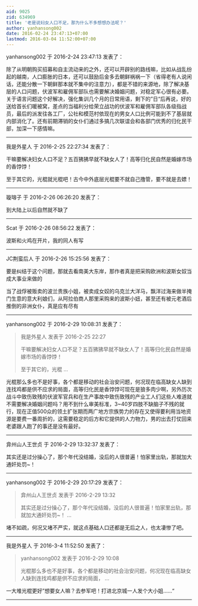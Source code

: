 ```yaml
---
aid: 9025
zid: 634969
title: '老是说妇女人口不足，那为什么不多想想办法呢？'
author: yanhansong002
date: 2016-02-24 23:47:13+07:00
lastmod: 2016-03-04 11:52:00+07:00
---
```


yanhansong002 于 2016-2-24 23:47:13 发表了：

除了从明朝购买招募和自主流动来的之外，还可以开辟别的路线嘛，比如从战乱纷起的越南，人口膨胀的日本，还可以鼓励后金多去朝鲜祸祸一下（省得老有人说闲话，还能分散一下朝鲜那本就不集中的注意力），都是不错的来源地，除了解决基层的人口问题，伏波军和雇佣军部队也需要解决婚姻问题，对稳定军心很有必要。关于语言问题这个好解决，强化集训几个月的日常用语，剩下的”日“后再说，好的送给首长们暖被窝，差点的当福利分给荣立战功的伏波军和雇佣军部队各级指战员，最后的派发往各工厂，公社和模范村依现在的男女人口比例可能到不了基层就内部消化了。还有前期滞销的女仆们通过多搞几次联谊会和各部门优秀的归化民干部，加深一下感情嘛。

---------

我是外星人 于 2016-2-25 22:27:34 发表了：

干嘛要解决妇女人口不足？五百狒狒早就不缺女人了！高等归化民自然是婚嫁市场的香饽饽！

至于其它的，光棍就光棍吧！古今中外底层光棍要不就自己撸管，要不就是去嫖！

---------

璇瑢子 于 2016-2-26 06:26:20 发表了：

到大陆上以后自然就不缺了

---------

Scat 于 2016-2-26 08:56:22 发表了：

波斯和火鸡在开片，我的同人有写

---------

JC荆蛮后人 于 2016-2-26 15:25:56 发表了：

要是纠结于这个问题，那就去看南美大东岸，那作者真是把采购欧洲和波斯女奴当成大事业来做的

当了战俘被贩卖的波兰贵族小姐，被卖成女奴的乌克兰大洋马，飘洋过海来做半掩门生意的意大利娘们，从阿拉伯商人那里采购来的波斯小妞，甚至还有被元老酒后推倒的非洲女仆，真是应有尽有

---------

yanhansong002 于 2016-2-29 10:08:31 发表了：

> 我是外星人 发表于 2016-2-25 22:27
> 
> 干嘛要解决妇女人口不足？五百狒狒早就不缺女人了！高等归化民自然是婚嫁市场的香饽饽！
> 
> 至于其它的，光棍 ...



光棍那么多也不是好事，各个都是移动的社会治安问题，何况现在临高缺女人缺到连找鸡都是供不应求的局面，高等归化民是香饽饽可现在是狼多肉少啊，另外历次战斗中致伤致残的伏波军官兵和在生产事故中致伤致残的产业工人们这些人难道就不需要解决婚姻问题吗？用不到什么审美标准，3~40岁四肢不缺脑子不残的就行，现在正值500众的领土扩张期而两广地方宗族势力的存在又使得要利用当地资源是要费一番周折的，这需要稳定的后方和它提供的人力物力，男的出去打仗回来老婆跟人跑了的事还是没有最好。

---------

弇州山人王世贞 于 2016-2-29 13:32:37 发表了：

其实还是过分操心了，那个年代没结婚，没后的人很普遍！怕家里出轨，那就加大通奸处罚~！

---------

yanhansong002 于 2016-2-29 20:17:29 发表了：

> 弇州山人王世贞 发表于 2016-2-29 13:32
> 
> 其实还是过分操心了，那个年代没结婚，没后的人很普遍！怕家里出轨，那就加大通奸处罚~！ ...



堵不如疏，何况又堵不严实，就这点基础人口还都是无后之人，也太凄惨了吧。

---------

我是外星人 于 2016-3-4 11:52:50 发表了：

> yanhansong002 发表于 2016-2-29 10:08
> 
> 光棍那么多也不是好事，各个都是移动的社会治安问题，何况现在临高缺女人缺到连找鸡都是供不应求的局面， ...



一大堆光棍更好”想要女人嘛？去参军吧！打进北京城一人发个大小姐……“

---------

